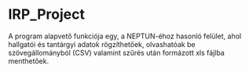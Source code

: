 # IRP_Project

A program alapvető funkciója egy, a NEPTUN-éhoz hasonló felület, ahol hallgatói és tantárgyi adatok rögzíthetőek, olvashatóak be szövegállományból (CSV) valamint szűrés után formázott xls fájlba menthetőek.
